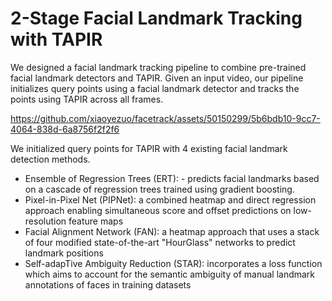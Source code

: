 # 2-Stage Facial Landmark Tracking with TAPIR 


We designed a facial landmark tracking pipeline to combine pre-trained facial landmark detectors and TAPIR. Given an input video, our pipeline initializes query points using a facial landmark detector and tracks the points using TAPIR across all frames.

https://github.com/xiaoyezuo/facetrack/assets/50150299/5b6bdb10-9cc7-4064-838d-6a8756f2f2f6

We initialized query points for TAPIR with 4 existing facial landmark detection methods.

- Ensemble of Regression Trees (ERT):
          - predicts facial landmarks based on a cascade of regression trees trained using gradient boosting. 
- Pixel-in-Pixel Net (PIPNet): a combined heatmap and direct regression approach enabling simultaneous score and offset predictions on low-resolution feature maps
- Facial Alignment Network (FAN): a heatmap approach that uses a stack of four modified state-of-the-art "HourGlass" networks to predict landmark positions
- Self-adapTive Ambiguity Reduction (STAR): incorporates a loss function which aims to account for the semantic ambiguity of manual landmark annotations of faces in training datasets


